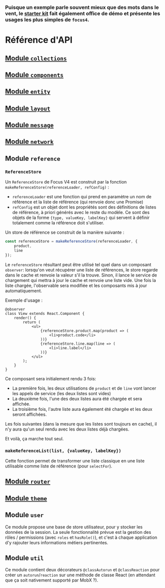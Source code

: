 ### Puisque un exemple parle souvent mieux que des mots dans le vent, le [starter kit](http://www.github.com/get-focus/focus4-starter-kit) fait également office de démo et présente les usages les plus simples de `focus4`.

# Référence d'API

## [Module `collections`](collections)

## [Module `components`](components)

## [Module `entity`](entity)

## [Module `layout`](layout)

## [Module `message`](message)

## [Module `network`](network)

## Module `reference`

### `ReferenceStore`

Un `ReferenceStore` de Focus V4 est construit par la fonction `makeReferenceStore(referenceLoader, refConfig)` :

-   `referenceLoader` est une fonction qui prend en paramètre un nom de référence et la liste de référence (qui renvoie donc une Promise)
-   `refConfig` est un objet dont les propriétés sont des définitions de listes de référence, à priori générés avec le reste du modèle. Ce sont des objets de la forme `{type, valueKey, labelKey}` qui servent à définir totalement comme la référence doit s'utiliser.

Un store de référence se construit de la manière suivante :

```ts
const referenceStore = makeReferenceStore(referenceLoader, {
    product,
    line
});
```

Le `referenceStore` résultant peut être utilisé tel quel dans un composant `observer`: lorsqu'on veut récupérer une liste de références, le store regarde dans le cache et renvoie la valeur s'il la trouve. Sinon, il lance le service de chargement qui mettra à jour le cache et renvoie une liste vide. Une fois la liste chargée, l'observable sera modifiée et les composants mis à jour automatiquement.

Exemple d'usage :

```tsx
@observer
class View extends React.Component {
    render() {
        return (
            <ul>
                {referenceStore.product.map(product => (
                    <li>product.code</li>
                ))}
                {referenceStore.line.map(line => (
                    <li>line.label</li>
                ))}
            </ul>
        );
    }
}
```

Ce composant sera initialement rendu 3 fois:

-   La première fois, les deux utilisations de `product` et de `line` vont lancer les appels de service (les deux listes sont vides)
-   La deuxième fois, l'une des deux listes aura été chargée et sera affichée.
-   La troisième fois, l'autre liste aura également été chargée et les deux seront affichées.

Les fois suivantes (dans la mesure que les listes sont toujours en cache), il n'y aura qu'un seul rendu avec les deux listes déjà chargées.

Et voilà, ça marche tout seul.

### `makeReferenceList(list, {valueKey, labelKey})`

Cette fonction permet de transformer une liste classique en une liste utilisable comme liste de référence (pour `selectFor`).

## [Module `router`](router)

## [Module `theme`](theme)

## Module `user`

Ce module propose une base de store utilisateur, pour y stocker les données de la session. La seule fonctionnalité prévue est la gestion des rôles / permissions (avec `roles` et `hasRole()`), et c'est à chaque application d'y rajouter leurs informations métiers pertinentes.

## Module `util`

Ce module contient deux décorateurs `@classAutorun` et `@classReaction` pour créer un `autorun`/`reaction` sur une méthode de classe React (en attendant que ça soit nativement supporté par MobX ?).
